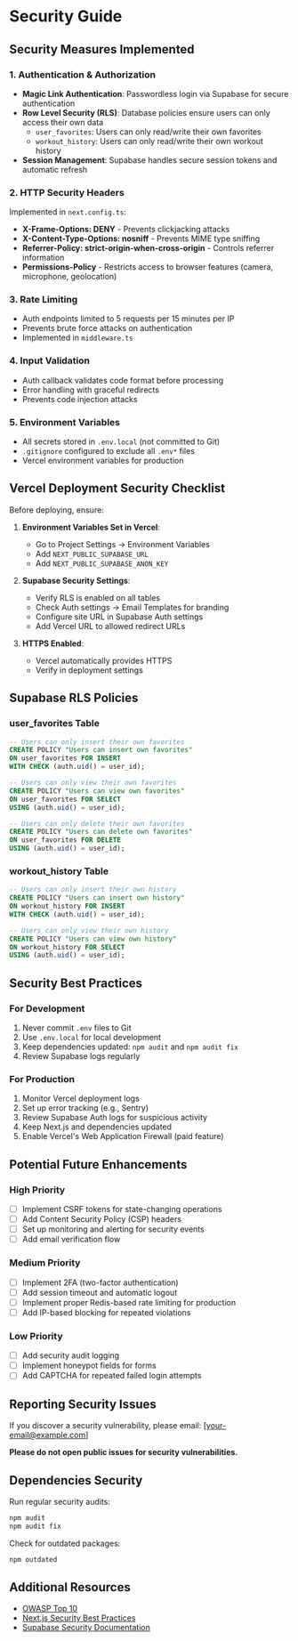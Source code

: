 # Security Guide

## Security Measures Implemented

### 1. Authentication & Authorization
- **Magic Link Authentication**: Passwordless login via Supabase for secure authentication
- **Row Level Security (RLS)**: Database policies ensure users can only access their own data
  - `user_favorites`: Users can only read/write their own favorites
  - `workout_history`: Users can only read/write their own workout history
- **Session Management**: Supabase handles secure session tokens and automatic refresh

### 2. HTTP Security Headers
Implemented in `next.config.ts`:
- **X-Frame-Options: DENY** - Prevents clickjacking attacks
- **X-Content-Type-Options: nosniff** - Prevents MIME type sniffing
- **Referrer-Policy: strict-origin-when-cross-origin** - Controls referrer information
- **Permissions-Policy** - Restricts access to browser features (camera, microphone, geolocation)

### 3. Rate Limiting
- Auth endpoints limited to 5 requests per 15 minutes per IP
- Prevents brute force attacks on authentication
- Implemented in `middleware.ts`

### 4. Input Validation
- Auth callback validates code format before processing
- Error handling with graceful redirects
- Prevents code injection attacks

### 5. Environment Variables
- All secrets stored in `.env.local` (not committed to Git)
- `.gitignore` configured to exclude all `.env*` files
- Vercel environment variables for production

## Vercel Deployment Security Checklist

Before deploying, ensure:

1. **Environment Variables Set in Vercel**:
   - Go to Project Settings → Environment Variables
   - Add `NEXT_PUBLIC_SUPABASE_URL`
   - Add `NEXT_PUBLIC_SUPABASE_ANON_KEY`

2. **Supabase Security Settings**:
   - Verify RLS is enabled on all tables
   - Check Auth settings → Email Templates for branding
   - Configure site URL in Supabase Auth settings
   - Add Vercel URL to allowed redirect URLs

3. **HTTPS Enabled**:
   - Vercel automatically provides HTTPS
   - Verify in deployment settings

## Supabase RLS Policies

### user_favorites Table
```sql
-- Users can only insert their own favorites
CREATE POLICY "Users can insert own favorites"
ON user_favorites FOR INSERT
WITH CHECK (auth.uid() = user_id);

-- Users can only view their own favorites
CREATE POLICY "Users can view own favorites"
ON user_favorites FOR SELECT
USING (auth.uid() = user_id);

-- Users can only delete their own favorites
CREATE POLICY "Users can delete own favorites"
ON user_favorites FOR DELETE
USING (auth.uid() = user_id);
```

### workout_history Table
```sql
-- Users can only insert their own history
CREATE POLICY "Users can insert own history"
ON workout_history FOR INSERT
WITH CHECK (auth.uid() = user_id);

-- Users can only view their own history
CREATE POLICY "Users can view own history"
ON workout_history FOR SELECT
USING (auth.uid() = user_id);
```

## Security Best Practices

### For Development
1. Never commit `.env` files to Git
2. Use `.env.local` for local development
3. Keep dependencies updated: `npm audit` and `npm audit fix`
4. Review Supabase logs regularly

### For Production
1. Monitor Vercel deployment logs
2. Set up error tracking (e.g., Sentry)
3. Review Supabase Auth logs for suspicious activity
4. Keep Next.js and dependencies updated
5. Enable Vercel's Web Application Firewall (paid feature)

## Potential Future Enhancements

### High Priority
- [ ] Implement CSRF tokens for state-changing operations
- [ ] Add Content Security Policy (CSP) headers
- [ ] Set up monitoring and alerting for security events
- [ ] Add email verification flow

### Medium Priority
- [ ] Implement 2FA (two-factor authentication)
- [ ] Add session timeout and automatic logout
- [ ] Implement proper Redis-based rate limiting for production
- [ ] Add IP-based blocking for repeated violations

### Low Priority
- [ ] Add security audit logging
- [ ] Implement honeypot fields for forms
- [ ] Add CAPTCHA for repeated failed login attempts

## Reporting Security Issues

If you discover a security vulnerability, please email: [your-email@example.com]

**Please do not open public issues for security vulnerabilities.**

## Dependencies Security

Run regular security audits:
```bash
npm audit
npm audit fix
```

Check for outdated packages:
```bash
npm outdated
```

## Additional Resources

- [OWASP Top 10](https://owasp.org/www-project-top-ten/)
- [Next.js Security Best Practices](https://nextjs.org/docs/app/building-your-application/configuring/security-headers)
- [Supabase Security Documentation](https://supabase.com/docs/guides/auth/row-level-security)

